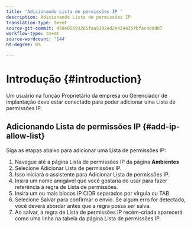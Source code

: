 ```yaml
---
title: 'Adicionando Lista de permissões IP '
description: Adicionando Lista de permissões IP
translation-type: tm+mt
source-git-commit: 458e05693265faa5392ed2e434435fbfac4d8d07
workflow-type: tm+mt
source-wordcount: '144'
ht-degree: 0%

---
```



# Introdução {#introduction}

Um usuário na função Proprietário da empresa ou Gerenciador de implantação deve estar conectado para poder adicionar uma Lista de permissões IP.

## Adicionando Lista de permissões IP {#add-ip-allow-list}

Siga as etapas abaixo para adicionar uma Lista de permissões IP:

1. Navegue até a página Lista de permissões IP da página **Ambientes**
1. Selecione Adicionar Lista de permissões IP.
1. Isso iniciará o assistente para Adicionar Lista de permissões IP.
1. Insira um nome amigável que você gostaria de usar para fazer referência à regra de Lista de permissões.
1. Insira um ou mais blocos IP CIDR separados por vírgula ou TAB.
1. Selecione Salvar para confirmar o envio. Se algum erro for detectado, você deverá abordar antes que a regra possa ser salva.
1. Ao salvar, a regra de Lista de permissões IP recém-criada aparecerá como uma linha na tabela da página Lista de permissões IP.
